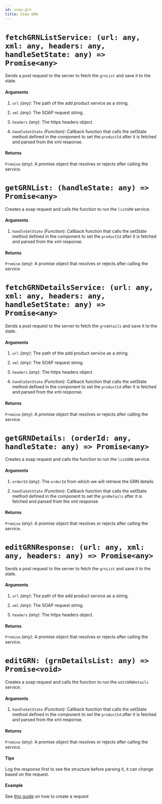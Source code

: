 ```yaml
---
id: view-grn
title: View GRN
---
```


# `fetchGRNListService: (url: any, xml: any, headers: any, handleSetState: any) => Promise<any>`

Sends a post request to the server to fetch the `grnList` and save it to the state.

#### Arguments

1. `url` _(any)_: The path of the add product service as a string.

2. `xml` _(any)_: The SOAP request string.

3. `headers` _(any)_: The https headers object.

4. `handleSetState` _(Function)_: Callback function that calls the setState method defined in the component to set the `productId` after it is fetched and parsed from the xml response.

#### Returns

`Promise` _(any)_: A promise object that resolves or rejects after calling the service.

# `getGRNList: (handleState: any) => Promise<any>`

Creates a soap request and calls the function to run the `listGRN` service.

#### Arguments

1. `handleSetState` _(Function)_: Callback function that calls the setState method defined in the component to set the `productId` after it is fetched and parsed from the xml response.

#### Returns

`Promise` _(any)_: A promise object that resolves or rejects after calling the service.

# `fetchGRNDetailsService: (url: any, xml: any, headers: any, handleSetState: any) => Promise<any>`

Sends a post request to the server to fetch the `grndetails` and save it to the state.

#### Arguments

1. `url` _(any)_: The path of the add product service as a string.

2. `xml` _(any)_: The SOAP request string.

3. `headers` _(any)_: The https headers object.

4. `handleSetState` _(Function)_: Callback function that calls the setState method defined in the component to set the `productId` after it is fetched and parsed from the xml response.

#### Returns

`Promise` _(any)_: A promise object that resolves or rejects after calling the service.

# `getGRNDetails: (orderId: any, handleState: any) => Promise<any>`

Creates a soap request and calls the function to run the `listGRN` service.

#### Arguments

1. `orderId` _(any)_: The `orderId` from which we will retrieve the GRN details.

2. `handleSetState` _(Function)_: Callback function that calls the setState method defined in the component to set the `grnDetails` after it is fetched and parsed from the xml response.

#### Returns

`Promise` _(any)_: A promise object that resolves or rejects after calling the service.

# `editGRNResponse: (url: any, xml: any, headers: any) => Promise<any>`

Sends a post request to the server to fetch the `grnList` and save it to the state.

#### Arguments

1. `url` _(any)_: The path of the add product service as a string.

2. `xml` _(any)_: The SOAP request string.

3. `headers` _(any)_: The https headers object.

#### Returns

`Promise` _(any)_: A promise object that resolves or rejects after calling the service.

# `editGRN: (grnDetailsList: any) => Promise<void>`

Creates a soap request and calls the function to run the `editGRNDetails` service.

#### Arguments

1. `handleSetState` _(Function)_: Callback function that calls the setState method defined in the component to set the `productId` after it is fetched and parsed from the xml response.

#### Returns

`Promise` _(any)_: A promise object that resolves or rejects after calling the service.

#### Tips

Log the response first to see the structure before parsing it, it can change based on the request.

#### Example

See [this guide](../guides/adding-processes) on how to create a request
